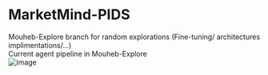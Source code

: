 # MarketMind-PIDS
Mouheb-Explore branch for random explorations (Fine-tuning/ architectures implimentations/...) <br>
Current agent pipeline in Mouheb-Explore<br>
![image](https://github.com/user-attachments/assets/b22c3cb3-296b-4ec9-9ba2-cde96b3ab03e)
